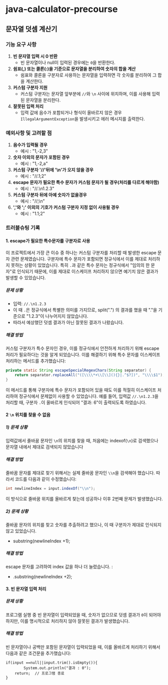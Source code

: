 # java-calculator-precourse

## 문자열 덧셈 계산기

### 기능 요구 사항

1. **빈 문자열 입력 시 0 반환**
    - 빈 문자열이나 null이 입력된 경우에는 `0`을 반환한다.
2. **쉼표(,) 또는 콜론(:)을 기준으로 문자열을 분리하여 숫자의 합을 계산**
    - 쉼표와 콜론을 구분자로 사용하는 문자열을 입력하면 각 숫자를 분리하여 그 합을 계산한다.
3. **커스텀 구분자 지원**
    - 커스텀 구분자는 문자열 앞부분에 `//`와 `\n` 사이에 위치하며, 이를 사용해 입력된 문자열을 분리한다.
4. **잘못된 입력 처리**
    - 입력 값에 음수가 포함되거나 형식이 올바르지 않은 경우 `IllegalArgumentException`을 발생시키고 에러 메시지를 출력한다.

### 예외사항 및 고려할 점

1. **음수가 입력될 경우**
    - 예시 : "1,-2,3"
2. **숫자 이외의 문자가 포함된 경우**
    - 예시 : "1,-2,a"
3. **커스텀 구분자 '//'뒤에 '\n'가 오지 않을 경우**
    - 예시 : "//.1;2"
4. **escape 문자가 필요한 특수 문자가 커스텀 문자가 될 경우(처리를 다르게 해야함)**
    - 예시 : "//.\n1.2.3"
5. **커스텀 구분자 뒤에 아예 숫자가 없을경우**
    - 예시 : "//;\n"
6. **','와 ';' 이외의 기호가 커스텀 구분자 지정 없이 사용될 경우**
    - 예시 : "1.1;2"

### 트러블슈팅 기록

#### 1. escape가 필요한 특수문자를 구분자로 사용

이 프로젝트에서 가장 큰 이슈 중 하나는 커스텀 구분자를 처리할 때 발생한 escape 문자 관련 문제였습니다. 구분자에 특수 문자가 포함되면 정규식에서 이를 제대로 처리하지 못하는 상황이 있었습니다. 특히 `.`과
같은 특수 문자는 정규식에서 "임의의 한 문자"로 인식되기 때문에, 이를 제대로 이스케이프 처리하지 않으면 예기치 않은 결과가 발생할 수 있었습니다.

##### 문제 상황

- 입력: `//.\n1.2.3`
- 이 때 `.`은 정규식에서 특별한 의미를 가지므로, split(".") 의 결과를 했을 때 "."을 기준으로 "1.2.3"이 나누어지지 않았습니다.
- 따라서 예상했던 덧셈 결과가 아닌 잘못된 결과가 나왔습니다.

##### 해결 방법

커스텀 구분자가 특수 문자인 경우, 이를 정규식에서 안전하게 처리하기 위해 escape 처리가 필요하다는 것을 알게 되었습니다. 이를 해결하기 위해 특수 문자를 이스케이프 처리하는 메서드를 추가했습니다:

```java
private static String escapeSpecialRegexChars(String separator) {
    return separator.replaceAll("([\\\\*+\\[\\](){}|.^$?])", "\\\\$1");
}
```

이 메서드를 통해 구분자에 특수 문자가 포함되어 있을 때도 이를 적절히 이스케이프 처리하여 정규식에서 문제없이 사용할 수 있었습니다. 예를 들어, 입력값 `//.\n1.2.3`을 처리할 때, 구분자 `.`이 올바르게
인식되어 "결과: 6"이 출력되도록 하였습니다.

#### 2 `\n` 위치를 찾을 수 없음

##### 1) 문제 상황

입력값에서 줄바꿈 문자인 `\n`의 위치를 찾을 때, 처음에는 indexof(`\n`)로 검색했으나 문자열 내에서 제대로 검색되지 않았습니다

##### 해결 방법

줄바꿈 문자를 제대로 찾기 위해서는 실제 줄바꿈 문자인 `\\n`을 검색해야 했습니다. 따라서 코드를 다음과 같이 수정했습니다:

```java
int newlineIndex = input.indexOf("\\n");
```

이 방식으로 줄바꿈 위치를 올바르게 찾는데 성공하나 이후 2번째 문제가 발생했습니다.

##### 2) 문제 상황

줄바꿈 문자의 위치를 찾고 숫자를 추출하려고 했으나, 이 때 구분자가 제대로 인식되지 않고 있었습니다.

- substring(newlineIndex +1);

##### 해결 방법

escape 문자를 고려하여 index 값을 하나 더 늘렸습니다. :

- .substring(newlineIndex +2);

#### 3. 빈 문자열 입력 처리

##### 문제 상황

프로그램 실행 중 빈 문자열이 입력되었을 때, 숫자가 없으므로 덧셈 결과가 `0`이 되어야 하지만, 이를 명시적으로 처리하지 않아 잘못된 결과가 발생했습니다.

##### 해결 방법

빈 문자열이나 공백만 포함된 문자열이 입력되었을 때, 이를 올바르게 처리하기 위해서 다음과 같은 조건문을 추가했습니다:

```
if(input ==null||input.trim().isEmpty()){
        System.out.println("결과 : 0");
    return;  // 프로그램 종료
}
```




